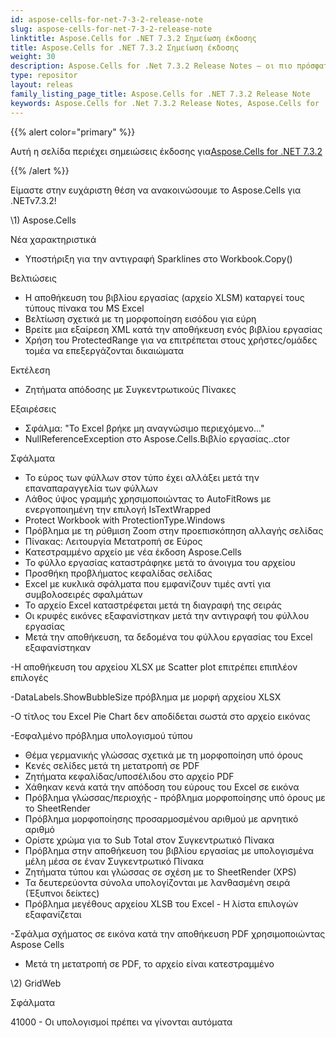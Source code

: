 ```yaml
---
id: aspose-cells-for-net-7-3-2-release-note
slug: aspose-cells-for-net-7-3-2-release-note
linktitle: Aspose.Cells for .NET 7.3.2 Σημείωση έκδοσης
title: Aspose.Cells for .NET 7.3.2 Σημείωση έκδοσης
weight: 30
description: Aspose.Cells for .Net 7.3.2 Release Notes – οι πιο πρόσφατες βελτιώσεις, νέες δυνατότητες και επιδιορθώσεις
type: repositor
layout: releas
family_listing_page_title: Aspose.Cells for .NET 7.3.2 Release Note
keywords: Aspose.Cells for .Net 7.3.2 Release Notes, Aspose.Cells for .Net 7.3.2 updates and fixe
---
```

{{% alert color="primary" %}} 

 Αυτή η σελίδα περιέχει σημειώσεις έκδοσης για[Aspose.Cells for .NET 7.3.2](https://releases.aspose.com/cells/net/new-releases/aspose.cells-for-.net-7.3.2/)

{{% /alert %}} 

 Είμαστε στην ευχάριστη θέση να ανακοινώσουμε το Aspose.Cells για .NETv7.3.2!



\1) Aspose.Cells 



 Νέα χαρακτηριστικά

- Υποστήριξη για την αντιγραφή Sparklines στο Workbook.Copy()



 Βελτιώσεις

- Η αποθήκευση του βιβλίου εργασίας (αρχείο XLSM) καταργεί τους τύπους πίνακα του MS Excel
- Βελτίωση σχετικά με τη μορφοποίηση εισόδου για εύρη
- Βρείτε μια εξαίρεση XML κατά την αποθήκευση ενός βιβλίου εργασίας
- Χρήση του ProtectedRange για να επιτρέπεται στους χρήστες/ομάδες τομέα να επεξεργάζονται δικαιώματα



 Εκτέλεση

- Ζητήματα απόδοσης με Συγκεντρωτικούς Πίνακες



 Εξαιρέσεις

- Σφάλμα: "Το Excel βρήκε μη αναγνώσιμο περιεχόμενο..."
- NullReferenceException στο Aspose.Cells.Βιβλίο εργασίας..ctor



Σφάλματα

- Το εύρος των φύλλων στον τύπο έχει αλλάξει μετά την επαναπαραγγελία των φύλλων
- Λάθος ύψος γραμμής χρησιμοποιώντας το AutoFitRows με ενεργοποιημένη την επιλογή IsTextWrapped
- Protect Workbook with ProtectionType.Windows
- Πρόβλημα με τη ρύθμιση Zoom στην προεπισκόπηση αλλαγής σελίδας
- Πίνακας: Λειτουργία Μετατροπή σε Εύρος
- Κατεστραμμένο αρχείο με νέα έκδοση Aspose.Cells
- Το φύλλο εργασίας καταστράφηκε μετά το άνοιγμα του αρχείου
- Προσθήκη προβλήματος κεφαλίδας σελίδας
- Excel με κυκλικά σφάλματα που εμφανίζουν τιμές αντί για συμβολοσειρές σφαλμάτων
- Το αρχείο Excel καταστρέφεται μετά τη διαγραφή της σειράς
- Οι κρυφές εικόνες εξαφανίστηκαν μετά την αντιγραφή του φύλλου εργασίας
- Μετά την αποθήκευση, τα δεδομένα του φύλλου εργασίας του Excel εξαφανίστηκαν

 -Η αποθήκευση του αρχείου XLSX με Scatter plot επιτρέπει επιπλέον επιλογές

 -DataLabels.ShowBubbleSize πρόβλημα με μορφή αρχείου XLSX

 -Ο τίτλος του Excel Pie Chart δεν αποδίδεται σωστά στο αρχείο εικόνας

 -Εσφαλμένο πρόβλημα υπολογισμού τύπου

- Θέμα γερμανικής γλώσσας σχετικά με τη μορφοποίηση υπό όρους
- Κενές σελίδες μετά τη μετατροπή σε PDF
- Ζητήματα κεφαλίδας/υποσέλιδου στο αρχείο PDF
- Χάθηκαν κενά κατά την απόδοση του εύρους του Excel σε εικόνα
- Πρόβλημα γλώσσας/περιοχής - πρόβλημα μορφοποίησης υπό όρους με το SheetRender
- Πρόβλημα μορφοποίησης προσαρμοσμένου αριθμού με αρνητικό αριθμό
- Ορίστε χρώμα για το Sub Total στον Συγκεντρωτικό Πίνακα
- Πρόβλημα στην αποθήκευση του βιβλίου εργασίας με υπολογισμένα μέλη μέσα σε έναν Συγκεντρωτικό Πίνακα
- Ζητήματα τύπου και γλώσσας σε σχέση με το SheetRender (XPS)
- Τα δευτερεύοντα σύνολα υπολογίζονται με λανθασμένη σειρά (Έξυπνοι δείκτες)
- Πρόβλημα μεγέθους αρχείου XLSB του Excel - Η λίστα επιλογών εξαφανίζεται

 -Σφάλμα σχήματος σε εικόνα κατά την αποθήκευση PDF χρησιμοποιώντας Aspose Cells

- Μετά τη μετατροπή σε PDF, το αρχείο είναι κατεστραμμένο



 \2) GridWeb



Σφάλματα

 41000 - Οι υπολογισμοί πρέπει να γίνονται αυτόματα




